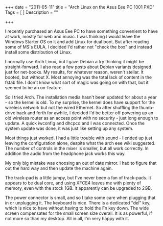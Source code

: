 +++
date = "2011-05-11"
title = "Arch Linux on the Asus Eee PC 1001 PXD"
Tags = [
]
Description = ""

+++

I recently purchased an Asus Eee PC to have something convenient to have at work, mostly for web and music.  I was thinking I would leave the Windows Starter OS on it and add Linux for dual boot.  But after reading some of MS's EULA, I decided I'd rather not "check the box" and instead install some distribution of Linux.<!--more-->

I normally use Arch Linux, but I gave Debian a try thinking it might be straight-forward.  I also read a few posts about Debian variants designed just for net-books.  My results, for whatever reason, weren't stellar.  It booted, but without X.  Most annoying was the total lack of content in the fstab file.  I don't know what sort of magic was going on with that, but it seemed to be an un-feature.

So I tried Arch.  The installation media hasn't been updated for about a year - so the kernel is old.  To my surprise, the kernel does have support for the wireless network but not the wired Ethernet.  So after shuffling the thumb-drive back and forth for awhile, I decided I'd be better off powering up an old wireless router as an access point with no security - just long enough to update.  A quick iwconfig and dhcpcd and I was connected.  Once the system update was done, it was just like setting up any system.

Most things just worked.  I had a little trouble with sound - I ended up just leaving the configuration alone, despite what the arch eee wiki suggested.  The number of controls in the mixer is smaller, but all work correctly.  In addition the audio from the headphone jack works this way.

My only big mistake was choosing an out of date mirror.  I had to figure that out the hard way and then update the machine again.

The track-pad is a little jumpy, but I've never been a fan of track-pads.  It appears to be dual core, and using XFCE4 leaves me with plenty of memory, even with the stock 1GB.  It apparently can be upgraded to 2GB.

The power connector is small, and so I take some care when plugging that in or unplugging it.  The keyboard is nice.  There is a dedicated "del" key, which is nice to have without having to hold the Fn key down.  The wide screen compensates for the small screen size overall.  It is as powerful, if not more so than my desktop.  All in all, I'm very happy with it.
